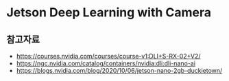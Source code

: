 # Jetson Deep Learning with Camera


## 참고자료
- https://courses.nvidia.com/courses/course-v1:DLI+S-RX-02+V2/
- https://ngc.nvidia.com/catalog/containers/nvidia:dli:dli-nano-ai
- https://blogs.nvidia.com/blog/2020/10/06/jetson-nano-2gb-duckietown/
